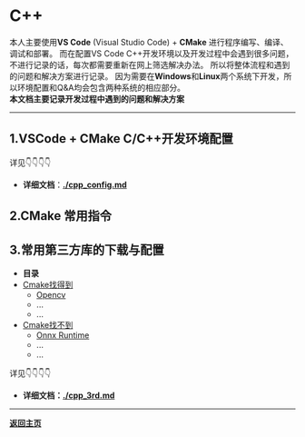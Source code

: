 # C++
本人主要使用**VS Code** (Visual Studio Code) + **CMake** 进行程序编写、编译、调试和部署。
而在配置VS Code C++开发环境以及开发过程中会遇到很多问题，不进行记录的话，每次都需要重新在网上筛选解决办法。
所以将整体流程和遇到的问题和解决方案进行记录。
因为需要在**Windows**和**Linux**两个系统下开发，所以环境配置和Q&A均会包含两种系统的相应部分。  
**本文档主要记录开发过程中遇到的问题和解决方案**

------------------------------------------------------------

## 1.VSCode + CMake C/C++开发环境配置

详见👇👇👇👇
- **详细文档**：[**./cpp_config.md**](./cpp_config.md)

## 2.CMake 常用指令

## 3.常用第三方库的下载与配置

- **目录**
 - [Cmake找得到](./cpp_3rd.md#CMake可以找到的库)
   - [Opencv](./cpp_3rd.md#opencv)
   - ...
   - ...
 - [Cmake找不到](./cpp_3rd.md#CMake找不到的库)
   - [Onnx Runtime](./cpp_3rd.md#otr)
   - ...
   - ...

详见👇👇👇👇
- **详细文档：[./cpp_3rd.md](./cpp_3rd.md)**

------------------------------------------------------------

**[返回主页](../../README.md)**
